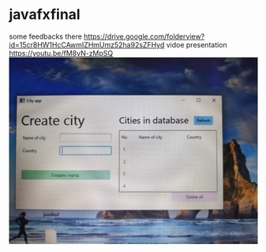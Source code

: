 # javafxfinal
some feedbacks there https://drive.google.com/folderview?id=15cr8HW1HcCAwmIZHmUmz52ha92sZFHyd
vidoe presentation https://youtu.be/fM8yN-zMpSQ
![some screenshots](imgjava/1.jpg)

